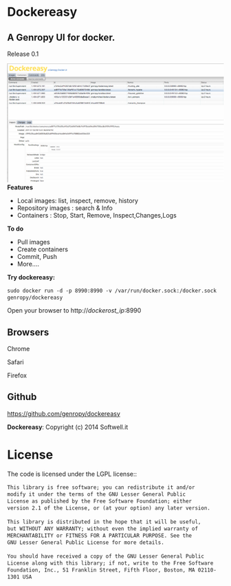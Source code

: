 Dockereasy
=======

A Genropy UI for docker.
-
Release 0.1


![image](https://raw.githubusercontent.com/genropy/dockereasy/master/Dockereasy.png)
**Features**

  - Local images: list, inspect, remove, history
  - Repository images : search & Info
  - Containers : Stop, Start, Remove, Inspect,Changes,Logs
  
  
**To do**

  - Pull images
  - Create containers
  - Commit, Push
  - More....
 
**Try dockereasy:**
  

	sudo docker run -d -p 8990:8990 -v /var/run/docker.sock:/docker.sock genropy/dockereasy
	
Open your browser to http://*dockerost_ip*:8990

	
Browsers
-
Chrome

Safari 

Firefox

Github
-

https://github.com/genropy/dockereasy
 

**Dockereasy**: Copyright (c) 2014 Softwell.it

License
=======

The code is licensed under the LGPL license::
    
    This library is free software; you can redistribute it and/or
    modify it under the terms of the GNU Lesser General Public
    License as published by the Free Software Foundation; either
    version 2.1 of the License, or (at your option) any later version.
    
    This library is distributed in the hope that it will be useful,
    but WITHOUT ANY WARRANTY; without even the implied warranty of
    MERCHANTABILITY or FITNESS FOR A PARTICULAR PURPOSE. See the
    GNU Lesser General Public License for more details.
    
    You should have received a copy of the GNU Lesser General Public
    License along with this library; if not, write to the Free Software
    Foundation, Inc., 51 Franklin Street, Fifth Floor, Boston, MA 02110-1301 USA
